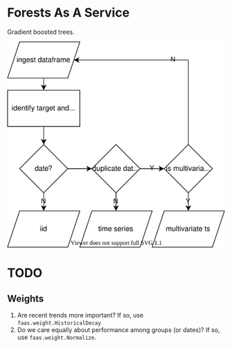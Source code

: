 # Forests As A Service
Gradient boosted trees.

![flow](flow.svg)

# TODO

## Weights
1. Are recent trends more important? If so, use `faas.weight.HistoricalDecay`
2. Do we care equally about performance among groups (or dates)? If so, use `faas.weight.Normalize`.
